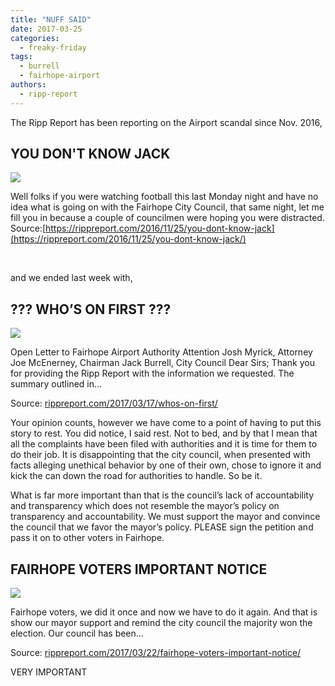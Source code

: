 ```yaml
---
title: "NUFF SAID"
date: 2017-03-25
categories: 
  - freaky-friday
tags: 
  - burrell
  - fairhope-airport
authors: 
  - ripp-report
---
```


The Ripp Report has been reporting on the Airport scandal since Nov. 2016,

## YOU DON'T KNOW JACK

![](https://cdn.rippreport.com/wp-content/uploads/2017/03/YOU-DONT-KNOW-JACKLarge.jpg)

Well folks if you were watching football this last Monday night and have no idea what is going on with the Fairhope City Council, that same night, let me fill you in because a couple of councilmen were hoping you were distracted. Source:[https://rippreport.com/2016/11/25/you-dont-know-jack](https://rippreport.com/2016/11/25/you-dont-know-jack/)

 

and we ended last week with,

## ??? WHO’S ON FIRST ???

![](https://cdn.rippreport.com/wp-content/uploads/2017/03/world-of-abbott-and-costello-compilation-film-whos-on-first-skit2.jpg)

Open Letter to Fairhope Airport Authority Attention Josh Myrick, Attorney Joe McEnerney, Chairman Jack Burrell, City Council Dear Sirs; Thank you for providing the Ripp Report with the information we requested. The summary outlined in...

Source: [rippreport.com/2017/03/17/whos-on-first/](https://rippreport.com/2017/03/17/whos-on-first/)

Your opinion counts, however we have come to a point of having to put this story to rest. You did notice, I said rest. Not to bed, and by that I mean that all the complaints have been filed with authorities and it is time for them to do their job. It is disappointing that the city council, when presented with facts alleging unethical behavior by one of their own, chose to ignore it and kick the can down the road for authorities to handle. So be it.

What is far more important than that is the council’s lack of accountability and transparency which does not resemble the mayor’s policy on transparency and accountability. We must support the mayor and convince the council that we favor the mayor’s policy. PLEASE sign the petition and pass it on to other voters in Fairhope.

## FAIRHOPE VOTERS IMPORTANT NOTICE

![](https://cdn.rippreport.com/wp-content/uploads/2017/03/warning-146916_640-21.png)

Fairhope voters, we did it once and now we have to do it again. And that is show our mayor support and remind the city council the majority won the election. Our council has been...

Source: [rippreport.com/2017/03/22/fairhope-voters-important-notice/](https://rippreport.com/2017/03/22/fairhope-voters-important-notice/)

VERY IMPORTANT
